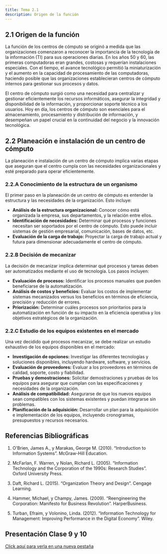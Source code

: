 ```yaml
---
title: Tema 2.1
description: Origen de la función
---
```

## 2.1 Origen de la función

La función de los centros de cómputo se originó a medida que las organizaciones comenzaron a reconocer la importancia de la tecnología de la información (TI) para sus operaciones diarias. En los años 50 y 60, las primeras computadoras eran grandes, costosas y requerían instalaciones especiales. Con el tiempo, el avance tecnológico permitió la miniaturización y el aumento en la capacidad de procesamiento de las computadoras, haciendo posible que las organizaciones establecieran centros de cómputo internos para gestionar sus procesos y datos.

El centro de cómputo surgió como una necesidad para centralizar y gestionar eficientemente los recursos informáticos, asegurar la integridad y disponibilidad de la información, y proporcionar soporte técnico a los usuarios. Hoy en día, los centros de cómputo son esenciales para el almacenamiento, procesamiento y distribución de información, y desempeñan un papel crucial en la continuidad del negocio y la innovación tecnológica.

## 2.2 Planeación e instalación de un centro de cómputo

La planeación e instalación de un centro de cómputo implica varias etapas que aseguran que el centro cumpla con las necesidades organizacionales y esté preparado para operar eficientemente.

### 2.2.A Conocimiento de la estructura de un organismo

El primer paso en la planeación de un centro de cómputo es entender la estructura y las necesidades de la organización. Esto incluye:

- **Análisis de la estructura organizacional:** Conocer cómo está organizada la empresa, sus departamentos, y la relación entre ellos.
- **Identificación de necesidades:** Determinar qué procesos y funciones necesitan ser soportados por el centro de cómputo. Esto puede incluir sistemas de gestión empresarial, comunicación, bases de datos, etc.
- **Evaluación de la carga de trabajo:** Proyectar la carga de trabajo actual y futura para dimensionar adecuadamente el centro de cómputo.

### 2.2.B Decisión de mecanizar

La decisión de mecanizar implica determinar qué procesos y tareas deben ser automatizados mediante el uso de tecnología. Los pasos incluyen:

- **Evaluación de procesos:** Identificar los procesos manuales que pueden beneficiarse de la automatización.
- **Análisis de costos y beneficios:** Evaluar los costos de implementar sistemas mecanizados versus los beneficios en términos de eficiencia, precisión y reducción de errores.
- **Priorización:** Determinar cuáles procesos son prioritarios para la automatización en función de su impacto en la eficiencia operativa y los objetivos estratégicos de la organización.

### 2.2.C Estudio de los equipos existentes en el mercado

Una vez decidido qué procesos mecanizar, se debe realizar un estudio exhaustivo de los equipos disponibles en el mercado:

- **Investigación de opciones:** Investigar las diferentes tecnologías y soluciones disponibles, incluyendo hardware, software, y servicios.
- **Evaluación de proveedores:** Evaluar a los proveedores en términos de calidad, soporte, costo y fiabilidad.
- **Pruebas y demostraciones:** Solicitar demostraciones y pruebas de los equipos para asegurar que cumplan con las especificaciones y necesidades de la organización.
- **Análisis de compatibilidad:** Asegurarse de que los nuevos equipos sean compatibles con los sistemas existentes y puedan integrarse sin problemas.
- **Planificación de la adquisición:** Desarrollar un plan para la adquisición e implementación de los equipos, incluyendo cronogramas, presupuestos y recursos necesarios.

## Referencias Bibliográficas

1. O'Brien, James A., y Marakas, George M. (2010). “Introduction to Information Systems”. McGraw-Hill Education.

2. McFarlan, F. Warren, y Nolan, Richard L. (2005). “Information Technology and the Corporation of the 1990s: Research Studies”. Oxford University Press.

3. Daft, Richard L. (2015). “Organization Theory and Design”. Cengage Learning.

4. Hammer, Michael, y Champy, James. (2009). “Reengineering the Corporation: Manifesto for Business Revolution”. HarperBusiness.

5. Turban, Efraim, y Volonino, Linda. (2012). “Information Technology for Management: Improving Performance in the Digital Economy”. Wiley.

## Presentación Clase 9 y 10

<a href="https://manualcc.eloychavez.dev/Clase9y10.pdf" target="_blank">Click aquí para verla en una nueva pestaña</a>